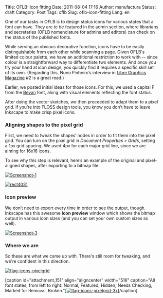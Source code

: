 Title: OFLB: Icon fitting
Date: 2011-08-04 17:16
Author: manufactura
Status: draft
Category: Post
Tags: oflb
Slug: oflb-icon-fitting
Lang: en

One of our tasks in OFLB is to design status icons for various
states that a font can have. They are to be featured in the admin
section, where librarians and secretaries (OFLB nomenclature for admins
and editors) can check on the status of the published fonts.

While serving an obvious decorative function, icons have to be easily
distinguishable from each other while scanning a page. Given OFLB's
limited colour palette, we have an additional restriction to work with
-- since colour is a straightforward way to differentiate two elements.
And once you try your hand at icon design, you quickly find it requires
a specific skill set of its own. (Regarding this, Nuno Pinheiro’s
interview in [Libre Graphics Magazine](http://libregraphicsmag.com) \#2
is a great read.)

Earlier, we posted initial ideas for those icons. For this, we used a
capital F from the
[Bevan](http://www.google.com/webfonts/family?family=Bevan) font, along
with visual elements reflecting the font status.

After doing the vector sketches, we then proceeded to adapt them to a
pixel grid. If you’re into FLOSS design tools, you know you don’t have
to leave Inkscape to make crisp pixel icons.

### Aligning shapes to the pixel grid

First, we need to tweak the shapes’ nodes in order to fit them into the
pixel grid. You can turn on the pixel grid in *Document Properties \>
Grids*, setting a 1px grid spacing. We used 4px for each major grid
line, since we are aiming for 16x16 icons.

To see why this step is relevant, here’s an example of the original and
pixel-aligned shapes, after exporting to a bitmap file:

[![](http://blog.manufacturaindependente.org/wp-content/uploads/2011/08/Screenshot-1.png "Screenshot-1")](http://blog.manufacturaindependente.org/wp-content/uploads/2011/08/Screenshot-1.png)  

[![](http://blog.manufacturaindependente.org/wp-content/uploads/2011/08/rect4031.png "rect4031")](http://blog.manufacturaindependente.org/wp-content/uploads/2011/08/rect4031.png)

### Icon preview

We don’t need to export every time in order to see the output, though.
Inkscape has this awesome **Icon preview** window which shows the bitmap
output in various icon sizes (and you can set your own custom sizes as
well).

[![](http://blog.manufacturaindependente.org/wp-content/uploads/2011/08/Screenshot-3.png "Screenshot-3")](http://blog.manufacturaindependente.org/wp-content/uploads/2011/08/Screenshot-3.png)

### Where we are

So these are what we came up with. There's still room for tweaking, and
we're confident in this direction.

[![](http://blog.manufacturaindependente.org/wp-content/uploads/2011/08/flag-icons-pixelgrid.png "flag-icons-pixelgrid")](http://blog.manufacturaindependente.org/wp-content/uploads/2011/08/flag-icons-pixelgrid.png)

[caption id="attachment\_151" align="aligncenter" width="516"
caption="All font states, from left to right: Normal, Featured, Hidden,
Needs Checking, Marked for Removal,
Broken."][![](http://blog.manufacturaindependente.org/wp-content/uploads/2011/08/flag-icons-pixelgrid-3x.png "flag-icons-pixelgrid-3x")](http://blog.manufacturaindependente.org/wp-content/uploads/2011/08/flag-icons-pixelgrid-3x.png)[/caption]  


